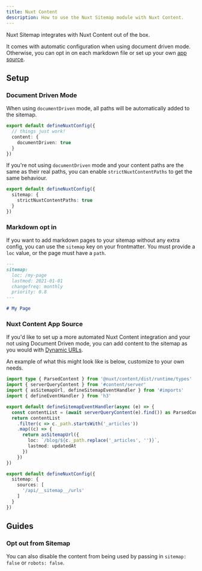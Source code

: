 ```yaml
---
title: Nuxt Content
description: How to use the Nuxt Sitemap module with Nuxt Content.
---
```


Nuxt Sitemap integrates with Nuxt Content out of the box.

It comes with automatic configuration when using document driven mode.
Otherwise, you can opt in on each markdown file or set up your own [app source](/sitemap/getting-started/data-sources).

## Setup

### Document Driven Mode

When using `documentDriven` mode, all paths will be automatically added to the sitemap.

```ts [nuxt.config.ts]
export default defineNuxtConfig({
  // things just work!
  content: {
    documentDriven: true
  }
})
```

If you're not using `documentDriven` mode and your content paths are the same as their real paths,
you can enable `strictNuxtContentPaths` to get the same behaviour.

```ts [nuxt.config.ts]
export default defineNuxtConfig({
  sitemap: {
    strictNuxtContentPaths: true
  }
})
```

### Markdown opt in

If you want to add markdown pages to your sitemap without any extra config, you can use the `sitemap` key on
your frontmatter. You must provide a `loc` value, or the page must have a `path`.

```md
---
sitemap:
  loc: /my-page
  lastmod: 2021-01-01
  changefreq: monthly
  priority: 0.8
---

# My Page
```

### Nuxt Content App Source

If you'd like to set up a more automated Nuxt Content integration and your not using Document Driven mode, you can add content to the sitemap as you would with [Dynamic URLs](/sitemap/guides/dynamic-urls).

An example of what this might look like is below, customize to your own needs.

```ts [server/api/__sitemap__/urls.ts]
import type { ParsedContent } from '@nuxt/content/dist/runtime/types'
import { serverQueryContent } from '#content/server'
import { asSitemapUrl, defineSitemapEventHandler } from '#imports'
import { defineEventHandler } from 'h3'

export default defineSitemapEventHandler(async (e) => {
  const contentList = (await serverQueryContent(e).find()) as ParsedContent[]
  return contentList
    .filter(c => c._path.startsWith('_articles'))
    .map((c) => {
      return asSitemapUrl({
        loc: `/blog/${c._path.replace('_articles', '')}`,
        lastmod: updatedAt
      })
    })
})
```

```ts
export default defineNuxtConfig({
  sitemap: {
    sources: [
      '/api/__sitemap__/urls'
    ]
  }
})
```

## Guides

### Opt out from Sitemap

You can also disable the content from being used by passing in `sitemap: false` or `robots: false`.
